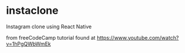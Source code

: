 # instaclone
Instagram clone using React Native

from freeCodeCamp tutorial found at https://www.youtube.com/watch?v=1hPgQWbWmEk
